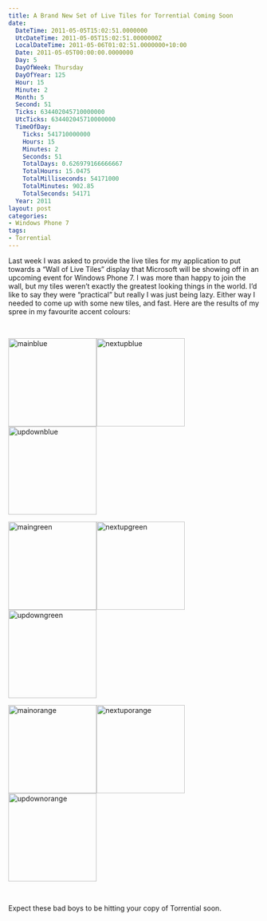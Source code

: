 ```yaml
---
title: A Brand New Set of Live Tiles for Torrential Coming Soon
date:
  DateTime: 2011-05-05T15:02:51.0000000
  UtcDateTime: 2011-05-05T15:02:51.0000000Z
  LocalDateTime: 2011-05-06T01:02:51.0000000+10:00
  Date: 2011-05-05T00:00:00.0000000
  Day: 5
  DayOfWeek: Thursday
  DayOfYear: 125
  Hour: 15
  Minute: 2
  Month: 5
  Second: 51
  Ticks: 634402045710000000
  UtcTicks: 634402045710000000
  TimeOfDay:
    Ticks: 541710000000
    Hours: 15
    Minutes: 2
    Seconds: 51
    TotalDays: 0.626979166666667
    TotalHours: 15.0475
    TotalMilliseconds: 54171000
    TotalMinutes: 902.85
    TotalSeconds: 54171
  Year: 2011
layout: post
categories:
- Windows Phone 7
tags:
- Torrential
---
```


<p>Last week I was asked to provide the live tiles for my application to put towards a “Wall of Live Tiles” display that Microsoft will be showing off in an upcoming event for Windows Phone 7. I was more than happy to join the wall, but my tiles weren’t exactly the greatest looking things in the world. I’d like to say they were “practical” but really I was just being lazy. Either way I needed to come up with some new tiles, and fast. Here are the results of my spree in my favourite accent colours:</p>  <p>&#160;</p>  <p><a href="http://benjii.me/wp-content/uploads/2011/05/mainblue.png"><img style="background-image: none; border-bottom: 0px; border-left: 0px; margin: 0px; padding-left: 0px; padding-right: 0px; display: inline; border-top: 0px; border-right: 0px; padding-top: 0px" title="mainblue" border="0" alt="mainblue" src="http://benjii.me/wp-content/uploads/2011/05/mainblue_thumb.png" width="177" height="177" /></a><a href="http://benjii.me/wp-content/uploads/2011/05/nextupblue.png"><img style="background-image: none; border-bottom: 0px; border-left: 0px; margin: 0px; padding-left: 0px; padding-right: 0px; display: inline; border-top: 0px; border-right: 0px; padding-top: 0px" title="nextupblue" border="0" alt="nextupblue" src="http://benjii.me/wp-content/uploads/2011/05/nextupblue_thumb.png" width="177" height="177" /></a><a href="http://benjii.me/wp-content/uploads/2011/05/updownblue.png"><img style="background-image: none; border-bottom: 0px; border-left: 0px; padding-left: 0px; padding-right: 0px; display: inline; border-top: 0px; border-right: 0px; padding-top: 0px" title="updownblue" border="0" alt="updownblue" src="http://benjii.me/wp-content/uploads/2011/05/updownblue_thumb.png" width="177" height="177" /></a></p>  <p><a href="http://benjii.me/wp-content/uploads/2011/05/maingreen.png"><img style="background-image: none; border-bottom: 0px; border-left: 0px; margin: 0px; padding-left: 0px; padding-right: 0px; display: inline; border-top: 0px; border-right: 0px; padding-top: 0px" title="maingreen" border="0" alt="maingreen" src="http://benjii.me/wp-content/uploads/2011/05/maingreen_thumb.png" width="177" height="177" /></a><a href="http://benjii.me/wp-content/uploads/2011/05/nextupgreen.png"><img style="background-image: none; border-bottom: 0px; border-left: 0px; margin: 0px; padding-left: 0px; padding-right: 0px; display: inline; border-top: 0px; border-right: 0px; padding-top: 0px" title="nextupgreen" border="0" alt="nextupgreen" src="http://benjii.me/wp-content/uploads/2011/05/nextupgreen_thumb.png" width="177" height="177" /></a><a href="http://benjii.me/wp-content/uploads/2011/05/updowngreen.png"><img style="background-image: none; border-bottom: 0px; border-left: 0px; padding-left: 0px; padding-right: 0px; display: inline; border-top: 0px; border-right: 0px; padding-top: 0px" title="updowngreen" border="0" alt="updowngreen" src="http://benjii.me/wp-content/uploads/2011/05/updowngreen_thumb.png" width="177" height="177" /></a></p>  <p><a href="http://benjii.me/wp-content/uploads/2011/05/mainorange.png"><img style="background-image: none; border-bottom: 0px; border-left: 0px; margin: 0px; padding-left: 0px; padding-right: 0px; display: inline; border-top: 0px; border-right: 0px; padding-top: 0px" title="mainorange" border="0" alt="mainorange" src="http://benjii.me/wp-content/uploads/2011/05/mainorange_thumb.png" width="177" height="177" /></a><a href="http://benjii.me/wp-content/uploads/2011/05/nextuporange.png"><img style="background-image: none; border-bottom: 0px; border-left: 0px; margin: 0px; padding-left: 0px; padding-right: 0px; display: inline; border-top: 0px; border-right: 0px; padding-top: 0px" title="nextuporange" border="0" alt="nextuporange" src="http://benjii.me/wp-content/uploads/2011/05/nextuporange_thumb.png" width="177" height="177" /></a><a href="http://benjii.me/wp-content/uploads/2011/05/updownorange.png"><img style="background-image: none; border-bottom: 0px; border-left: 0px; padding-left: 0px; padding-right: 0px; display: inline; border-top: 0px; border-right: 0px; padding-top: 0px" title="updownorange" border="0" alt="updownorange" src="http://benjii.me/wp-content/uploads/2011/05/updownorange_thumb.png" width="177" height="177" /></a></p>  <p>&#160;</p>  <p>Expect these bad boys to be hitting your copy of Torrential soon.</p>